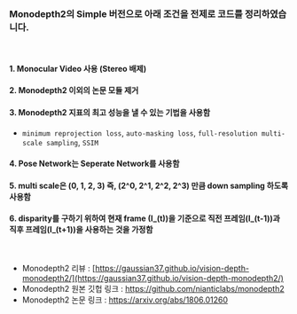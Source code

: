 ### **Monodepth2의 Simple 버전으로 아래 조건을 전제로 코드를 정리하였습니다.**

<br>

#### 1. Monocular Video 사용 (Stereo 배제)
#### 2. Monodepth2 이외의 논문 모듈 제거
#### 3. Monodepth2 지표의 최고 성능을 낼 수 있는 기법을 사용함
  - `minimum reprojection loss`, `auto-masking loss`, `full-resolution multi-scale sampling`, `SSIM`
#### 4. Pose Network는 Seperate Network를 사용함
#### 5. multi scale은 (0, 1, 2, 3) 즉, (2^0, 2^1, 2^2, 2^3) 만큼 down sampling 하도록 사용함
#### 6. disparity를 구하기 위하여 현재 frame (I_(t))을 기준으로 직전 프레임(I_(t-1))과 직후 프레임(I_(t+1))을 사용하는 것을 가정함

<br>

- Monodepth2 리뷰 : [https://gaussian37.github.io/vision-depth-monodepth2/](https://gaussian37.github.io/vision-depth-monodepth2/)
- Monodepth2 원본 깃헙 링크 : https://github.com/nianticlabs/monodepth2
- Monodepth2 논문 링크 : https://arxiv.org/abs/1806.01260